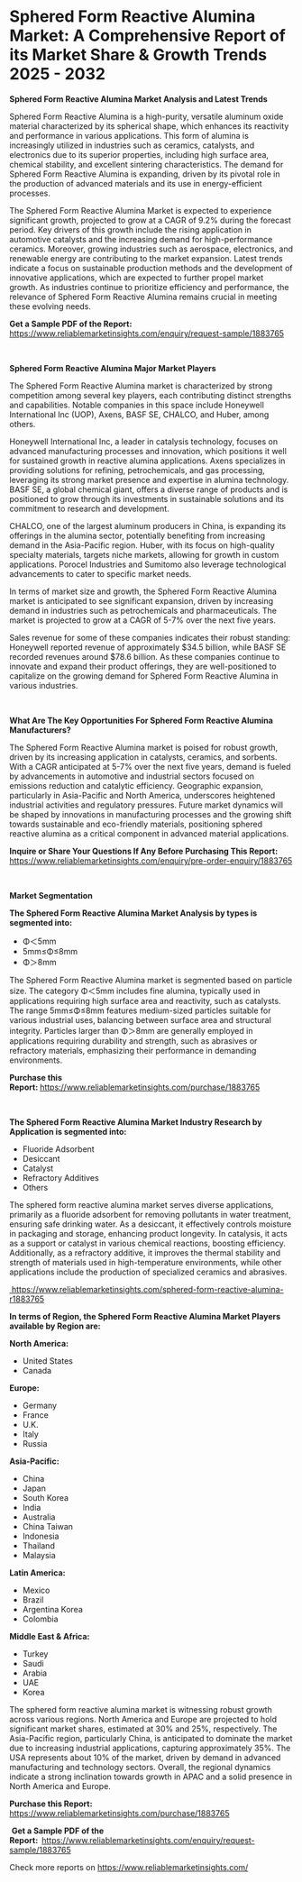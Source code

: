 <p><h1>Sphered Form Reactive Alumina Market: A Comprehensive Report of its Market Share & Growth Trends 2025 - 2032</h1></p><p><strong>Sphered Form Reactive Alumina Market Analysis and Latest Trends</strong></p>
<p><p>Sphered Form Reactive Alumina is a high-purity, versatile aluminum oxide material characterized by its spherical shape, which enhances its reactivity and performance in various applications. This form of alumina is increasingly utilized in industries such as ceramics, catalysts, and electronics due to its superior properties, including high surface area, chemical stability, and excellent sintering characteristics. The demand for Sphered Form Reactive Alumina is expanding, driven by its pivotal role in the production of advanced materials and its use in energy-efficient processes.</p><p>The Sphered Form Reactive Alumina Market is expected to experience significant growth, projected to grow at a CAGR of 9.2% during the forecast period. Key drivers of this growth include the rising application in automotive catalysts and the increasing demand for high-performance ceramics. Moreover, growing industries such as aerospace, electronics, and renewable energy are contributing to the market expansion. Latest trends indicate a focus on sustainable production methods and the development of innovative applications, which are expected to further propel market growth. As industries continue to prioritize efficiency and performance, the relevance of Sphered Form Reactive Alumina remains crucial in meeting these evolving needs.</p></p>
<p><strong>Get a Sample PDF of the Report:&nbsp;</strong> <a href="https://www.reliablemarketinsights.com/enquiry/request-sample/1883765?utm_campaign=1894&utm_medium=2&utm_source=Github&utm_content=ia&utm_term=04022025&utm_id=sphered-form-reactive-alumina">https://www.reliablemarketinsights.com/enquiry/request-sample/1883765</a></p>
<p>&nbsp;</p>
<p><strong>Sphered Form Reactive Alumina Major Market Players</strong></p>
<p><p>The Sphered Form Reactive Alumina market is characterized by strong competition among several key players, each contributing distinct strengths and capabilities. Notable companies in this space include Honeywell International Inc (UOP), Axens, BASF SE, CHALCO, and Huber, among others.</p><p>Honeywell International Inc, a leader in catalysis technology, focuses on advanced manufacturing processes and innovation, which positions it well for sustained growth in reactive alumina applications. Axens specializes in providing solutions for refining, petrochemicals, and gas processing, leveraging its strong market presence and expertise in alumina technology. BASF SE, a global chemical giant, offers a diverse range of products and is positioned to grow through its investments in sustainable solutions and its commitment to research and development.</p><p>CHALCO, one of the largest aluminum producers in China, is expanding its offerings in the alumina sector, potentially benefiting from increasing demand in the Asia-Pacific region. Huber, with its focus on high-quality specialty materials, targets niche markets, allowing for growth in custom applications. Porocel Industries and Sumitomo also leverage technological advancements to cater to specific market needs.</p><p>In terms of market size and growth, the Sphered Form Reactive Alumina market is anticipated to see significant expansion, driven by increasing demand in industries such as petrochemicals and pharmaceuticals. The market is projected to grow at a CAGR of 5-7% over the next five years.</p><p>Sales revenue for some of these companies indicates their robust standing: Honeywell reported revenue of approximately $34.5 billion, while BASF SE recorded revenues around $78.6 billion. As these companies continue to innovate and expand their product offerings, they are well-positioned to capitalize on the growing demand for Sphered Form Reactive Alumina in various industries.</p></p>
<p>&nbsp;</p>
<p><strong>What Are The Key Opportunities For Sphered Form Reactive Alumina Manufacturers?</strong></p>
<p><p>The Sphered Form Reactive Alumina market is poised for robust growth, driven by its increasing application in catalysts, ceramics, and sorbents. With a CAGR anticipated at 5-7% over the next five years, demand is fueled by advancements in automotive and industrial sectors focused on emissions reduction and catalytic efficiency. Geographic expansion, particularly in Asia-Pacific and North America, underscores heightened industrial activities and regulatory pressures. Future market dynamics will be shaped by innovations in manufacturing processes and the growing shift towards sustainable and eco-friendly materials, positioning sphered reactive alumina as a critical component in advanced material applications.</p></p>
<p><strong>Inquire or Share Your Questions If Any Before Purchasing This Report:</strong> <a href="https://www.reliablemarketinsights.com/enquiry/pre-order-enquiry/1883765?utm_campaign=1894&utm_medium=2&utm_source=Github&utm_content=ia&utm_term=04022025&utm_id=sphered-form-reactive-alumina">https://www.reliablemarketinsights.com/enquiry/pre-order-enquiry/1883765</a></p>
<p>&nbsp;</p>
<p><strong>Market Segmentation</strong></p>
<p><strong>The Sphered Form Reactive Alumina Market Analysis by types is segmented into:</strong></p>
<p><ul><li>Φ＜5mm</li><li>5mm≤Φ≤8mm</li><li>Φ＞8mm</li></ul></p>
<p><p>The Sphered Form Reactive Alumina market is segmented based on particle size. The category Φ＜5mm includes fine alumina, typically used in applications requiring high surface area and reactivity, such as catalysts. The range 5mm≤Φ≤8mm features medium-sized particles suitable for various industrial uses, balancing between surface area and structural integrity. Particles larger than Φ＞8mm are generally employed in applications requiring durability and strength, such as abrasives or refractory materials, emphasizing their performance in demanding environments.</p></p>
<p><strong>Purchase this Report:&nbsp;</strong><a href="https://www.reliablemarketinsights.com/purchase/1883765?utm_campaign=1894&utm_medium=2&utm_source=Github&utm_content=ia&utm_term=04022025&utm_id=sphered-form-reactive-alumina">https://www.reliablemarketinsights.com/purchase/1883765</a></p>
<p>&nbsp;</p>
<p><strong>The Sphered Form Reactive Alumina Market Industry Research by Application is segmented into:</strong></p>
<p><ul><li>Fluoride Adsorbent</li><li>Desiccant</li><li>Catalyst</li><li>Refractory Additives</li><li>Others</li></ul></p>
<p><p>The sphered form reactive alumina market serves diverse applications, primarily as a fluoride adsorbent for removing pollutants in water treatment, ensuring safe drinking water. As a desiccant, it effectively controls moisture in packaging and storage, enhancing product longevity. In catalysis, it acts as a support or catalyst in various chemical reactions, boosting efficiency. Additionally, as a refractory additive, it improves the thermal stability and strength of materials used in high-temperature environments, while other applications include the production of specialized ceramics and abrasives.</p></p>
<p><a href="https://www.reliablemarketinsights.com/sphered-form-reactive-alumina-r1883765?utm_campaign=1894&utm_medium=2&utm_source=Github&utm_content=ia&utm_term=04022025&utm_id=sphered-form-reactive-alumina">&nbsp;https://www.reliablemarketinsights.com/sphered-form-reactive-alumina-r1883765</a></p>
<p><strong>In terms of Region, the Sphered Form Reactive Alumina Market Players available by Region are:</strong></p>
<p>
    <p> <strong> North America: </strong>
        <ul>
            <li>United States</li>
            <li>Canada</li>
        </ul>
        </p> 
    <p> <strong> Europe: </strong>
        <ul>
            <li>Germany</li>
            <li>France</li>
            <li>U.K.</li>
            <li>Italy</li>
            <li>Russia</li>
        </ul>
        </p> 
    <p> <strong> Asia-Pacific: </strong>
        <ul>
            <li>China</li>
            <li>Japan</li>
            <li>South Korea</li>
            <li>India</li>
            <li>Australia</li>
            <li>China Taiwan</li>
            <li>Indonesia</li>
            <li>Thailand</li>
            <li>Malaysia</li>
        </ul>
        </p> 
    <p> <strong> Latin America: </strong>
        <ul>
            <li>Mexico</li>
            <li>Brazil</li>
            <li>Argentina Korea</li>
            <li>Colombia</li>
        </ul>
        </p> 
    <p> <strong> Middle East & Africa: </strong>
        <ul>
            <li>Turkey</li>
            <li>Saudi</li>
            <li>Arabia</li>
            <li>UAE</li>
            <li>Korea</li>
        </ul>
    </p>
    </p>
<p><p>The sphered form reactive alumina market is witnessing robust growth across various regions. North America and Europe are projected to hold significant market shares, estimated at 30% and 25%, respectively. The Asia-Pacific region, particularly China, is anticipated to dominate the market due to increasing industrial applications, capturing approximately 35%. The USA represents about 10% of the market, driven by demand in advanced manufacturing and technology sectors. Overall, the regional dynamics indicate a strong inclination towards growth in APAC and a solid presence in North America and Europe.</p></p>
<p><strong>Purchase this Report: </strong><a href="https://www.reliablemarketinsights.com/purchase/1883765?utm_campaign=1894&utm_medium=2&utm_source=Github&utm_content=ia&utm_term=04022025&utm_id=sphered-form-reactive-alumina">https://www.reliablemarketinsights.com/purchase/1883765</a></p>
<p>&nbsp;<strong>Get a Sample PDF of the Report:&nbsp;&nbsp;</strong><a href="https://www.reliablemarketinsights.com/enquiry/request-sample/1883765?utm_campaign=1894&utm_medium=2&utm_source=Github&utm_content=ia&utm_term=04022025&utm_id=sphered-form-reactive-alumina">https://www.reliablemarketinsights.com/enquiry/request-sample/1883765</a></p>
<p><strong></strong></p>
<p>Check more reports on <a href="https://www.reliablemarketinsights.com/?utm_campaign=1894&utm_medium=2&utm_source=Github&utm_content=ia&utm_term=04022025&utm_id=sphered-form-reactive-alumina">https://www.reliablemarketinsights.com/</a></p>